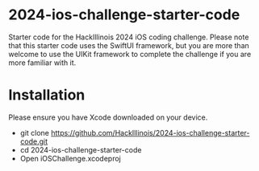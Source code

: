 # 2024-ios-challenge-starter-code
Starter code for the HackIllinois 2024 iOS coding challenge. Please note that this starter code uses the SwiftUI framework, but you are more than welcome to use the UIKit framework to complete the challenge if you are more familiar with it.

# Installation
Please ensure you have Xcode downloaded on your device.
* git clone https://github.com/HackIllinois/2024-ios-challenge-starter-code.git
* cd 2024-ios-challenge-starter-code
* Open iOSChallenge.xcodeproj


